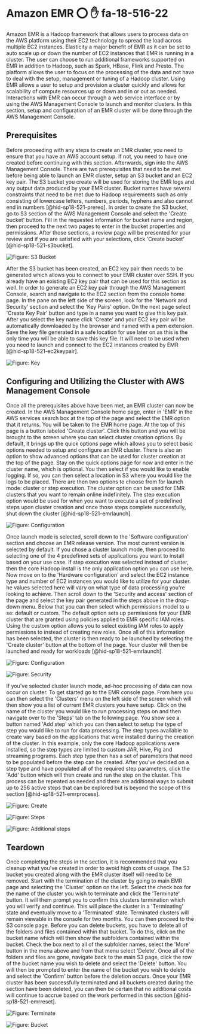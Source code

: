 # Amazon EMR :o: :hand: fa-18-516-22

Amazon EMR is a Hadoop framework that allows users to process data on
the AWS platform using their EC2 technology to spread the load across
multiple EC2 instances. Elasticity a major benefit of EMR as it can be
set to auto scale up or down the number of EC2 instances that EMR is
running in a cluster. The user can choose to run additional frameworks
supported on EMR in addition to Hadoop, such as Spark, HBase, Flink and
Presto. The platform allows the user to focus on the processing of the
data and not have to deal with the setup, management or tuning of a
Hadoop cluster. Using EMR allows a user to setup and provision a cluster
quickly and allows for scalability of compute resources up or down and
in or out as needed. Interactions with EMR can occur through a web
service interface or by using the AWS Management Console to launch and
monitor clusters. In this section, setup and configuration of an EMR
cluster will be done through the AWS Management Console.

## Prerequisites

Before proceeding with any steps to create an EMR cluster, you need to
ensure that you have an AWS account setup. If not, you need to have one
created before continuing with this section. Afterwards, sign into the
AWS Management Console. There are two prerequisites that need to be met
before being able to launch an EMR cluster, setup an S3 bucket and an
EC2 key pair. The S3 bucket you create will be used for storing the EMR
logs and any output data produced by your EMR cluster. Bucket names have
several constraints that need to be met due to Hadoop requirements such
as only consisting of lowercase letters, numbers, periods, hyphens and
also cannot end in numbers [@hid-sp18-521-prereq]. In order to create
the S3 bucket, go to S3 section of the AWS Management Console and select
the 'Create bucket' button. Fill in the requested information for bucket
name and region, then proceed to the next two pages to enter in the
bucket properties and permissions. After those sections, a review page
will be presented for your review and if you are satisfied with your
selections, click 'Create bucket' [@hid-sp18-521-s3bucket].

![**Figure:** S3 Bucket](images/S3_create_bucket.png)

After the S3 bucket has been created, an EC2 key pair then needs to be
generated which allows you to connect to your EMR cluster over SSH. If
you already have an existing EC2 key pair that can be used for this
section as well. In order to generate an EC2 key pair through the AWS
Management Console, search and navigate to the EC2 section from the
console home page. In the pane on the left side of the screen, look for
the 'Network and Security' section and select the 'Key Pairs' option. On
the next page select 'Create Key Pair' button and type in a name you
want to give this key pair. After you select the key name click 'Create'
and your EC2 key pair wil be automatically downloaded by the browser and
named with a pem extension. Save the key file generated in a safe
location for use later on as this is the only time you will be able to
save this key file. It will need to be used when you need to launch and
connect to the EC2 instances created by EMR [@hid-sp18-521-ec2keypair].

![**Figure:** Key](images/EMRkey.png)

## Configuring and Utilizing the Cluster with AWS Management Console

Once all the prerequisites above have been met, an EMR cluster can now
be created. In the AWS Management Console home page, enter in 'EMR' in
the AWS services search box at the top of the page and select the EMR
option that it returns. You will be taken to the EMR home page. At the
top of this page is a button labeled 'Create cluster'. Click this button
and you will be brought to the screen where you can select cluster
creation options. By default, it brings up the quick options page which
allows you to select basic options needed to setup and configure an EMR
cluster. There is also an option to show advanced options that can be
used for cluster creation at the top of the page. Stay on the quick
options page for now and enter in the cluster name, which is optional.
You then select if you would like to enable logging. If so, you can then
select a location in S3 where you would like the logs to be placed.
There are then two options to choose from for launch mode: cluster or
step execution. The cluster option can be used for EMR clusters that you
want to remain online indefinitely. The step execution option would be
used for when you want to execute a set of predefined steps upon cluster
creation and once those steps complete successfully, shut down the
cluster [@hid-sp18-521-emrlaunch].

![**Figure:** Configuration](images/emr_gen_config.png)

Once launch mode is selected, scroll down to the 'Software
configuration' section and choose an EMR release version. The most
current version is selected by default. If you chose a cluster launch
mode, then proceed to selecting one of the 4 predefined sets of
applications you want to install based on your use case. If step
execution was selected instead of cluster, then the core Hadoop install
is the only application option you can use here. Now move on to the
'Hardware configuration' and select the EC2 instance type and number of
EC2 instances you would like to utilize for your cluster. he values
selected here will vary on what type of data processing you're looking
to achieve. Then scroll down to the 'Security and access' section of the
page and select the key pair generated in the steps above in the
drop-down menu. Below that you can then select which permissions model
to u se: default or custom. The default option sets up permissions for
your EMR cluster that are granted using policies applied to EMR specific
IAM roles. Using the custom option allows you to select existing IAM
roles to apply permissions to instead of creating new roles. Once all of
this information has been selected, the cluster is then ready to be
launched by selecting the 'Create cluster' button at the bottom of the
page. Your cluster will then be launched and ready for
workloads [@hid-sp18-521-emrlaunch].

![**Figure:** Configuration](images/emr_software_config.png)

![**Figure:** Security](images/emr_security.png)

If you've selected cluster launch mode, ad-hoc processing of data can
now occur on cluster. To get started go to the EMR console page. From
here you can then select the 'Clusters' menu on the left side of the
screen which will then show you a list of current EMR clusters you have
setup. Click on the name of the cluster you would like to run processing
steps on and then navigate over to the 'Steps' tab on the following
page. You show see a button named 'Add step' which you can then select
to setup the type of step you would like to run for data processing. The
step types available to create vary based on the applications that were
installed during the creation of the cluster. In this example, only the
core Hadoop applications were installed, so the step types are limited
to custom JAR, Hive, Pig and streaming programs. Each step type then has
a set of parameters that need to be populated before the step can be
created. After you've decided on a step type and have populated all of
the required step parameters, click the 'Add' button which will then
create and run the step on the cluster. This process can be repeated as
needed and there are additional ways to submit up to 256 active steps
that can be explored but is beyond the scope of this
section [@hid-sp18-521-emrprocess].

![**Figure:** Create](images/emr_cluster_create.png)

![**Figure:** Steps](images/emr_cluster_steps.png)

![**Figure:** Additional steps](images/emr_cluster_steps2.png)

## Teardown


Once completing the steps in the section, it is recommended that you
cleanup what you've created in order to avoid high costs of usage. The
S3 bucket you created along with the EMR cluster itself will need to be
removed. Start with the termination of the cluster by going to main EMR
page and selecting the 'Cluster' option on the left. Select the check
box for the name of the cluster you wish to terminate and click the
'Terminate' button. It will them prompt you to confirm this clusters
termination which you will verify and continue. This will place the
cluster in a 'Terminating' state and eventually move to a 'Terminated'
state. Terminated clusters will remain viewable in the console for two
months. You can then proceed to the S3 console page. Before you can
delete buckets, you have to delete all of the folders and files
contained within that bucket. To do this, click on the bucket name which
will then show the subfolders contained within the bucket. Check the box
next to all of the subfolder names, select the 'More' button in the menu
above and from that menu select 'Delete'. Once all of the folders and
files are gone, navigate back to the main S3 page, click the row of the
bucket name you wish to delete and select the 'Delete' button. You will
then be prompted to enter the name of the bucket you wish to delete and
select the 'Confirm' button before the deletion occurs. Once your EMR
cluster has been successfully terminated and all buckets created during
the section have been deleted, you can then be certain that no
additional costs will continue to accrue based on the work performed in
this section [@hid-sp18-521-emrreset].

![**Figure:** Terminate](images/emr_terminate.png)

![**Figure:** Bucket](images/s3_delete_bucket.png)
